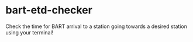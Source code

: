 # bart-etd-checker
Check the time for BART arrival to a station going towards a desired station using your terminal!
